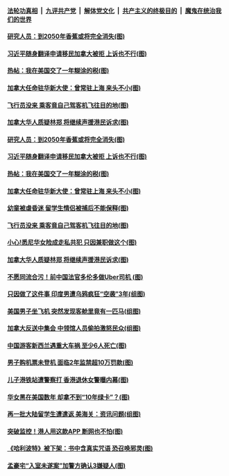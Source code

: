 ####  [法轮功真相](../../../../basic/blob/master/README.md?t=09060226) &nbsp;|&nbsp; [九评共产党](../../../../9ping.md/blob/master/README.md?t=09060226) &nbsp;|&nbsp; [解体党文化](../../../../jtdwh.md/blob/master/README.md?t=09060226)  &nbsp;|&nbsp; [共产主义的终极目的](../../../../gczydzjmd.md/blob/master/README.md?t=09060226) &nbsp;|&nbsp; [魔鬼在统治我们的世界](../../../../mgztzwmdsj.md/blob/master/README.md?t=09060226) 

#### [研究人员：到2050年香蕉或将完全消失(图)](../pages/p3/906339.md?t=09060226) 

#### [习近平随身翻译申请移民加拿大被拒 上诉也不行(图)](../pages/p3/906330.md?t=09060226) 

#### [热帖：我在美国交了一年糊涂的税(图)](../pages/p3/906308.md?t=09060226) 

#### [加拿大任命驻华新大使：曾常驻上海 来头不小(图)](../pages/p3/906328.md?t=09060226) 

#### [飞行员没来 乘客竟自己驾客机飞往目的地(图)](../pages/p3/906300.md?t=09060226) 

#### [加拿大华人质疑林郑 将继续声援港民诉求(图)](../pages/p3/906213.md?t=09060226) 

#### [研究人员：到2050年香蕉或将完全消失(图)](../pages/p3/906339.md?t=09060226) 

#### [习近平随身翻译申请移民加拿大被拒 上诉也不行(图)](../pages/p3/906330.md?t=09060226) 

#### [热帖：我在美国交了一年糊涂的税(图)](../pages/p3/906308.md?t=09060226) 

#### [加拿大任命驻华新大使：曾常驻上海 来头不小(图)](../pages/p3/906328.md?t=09060226) 

#### [幼童被虐昏迷 留学生情侣被捕后不能保释(图)](../pages/p3/906321.md?t=09060226) 

#### [飞行员没来 乘客竟自己驾客机飞往目的地(图)](../pages/p3/906300.md?t=09060226) 

#### [小心!悉尼华女险成走私共犯 只因兼职做这个(图)](../pages/p3/906224.md?t=09060226) 

#### [加拿大华人质疑林郑 将继续声援港民诉求(图)](../pages/p3/906213.md?t=09060226) 

#### [不愿同流合污！前中国法官多伦多做Uber司机 (图)](../pages/p3/906225.md?t=09060226) 

#### [只因做了这件事 印度男遭乌鸦疯狂“空袭”3年(组图)](../pages/p3/906210.md?t=09060226) 

#### [美国男子坐飞机 突然发现客舱里竟有一匹马(组图)](../pages/p3/906196.md?t=09060226) 

#### [加拿大反送中集会 中领馆人员偷拍激怒民众(组图)](../pages/p3/906180.md?t=09060226) 

#### [中国游客新西兰遇重大车祸 至少6人死亡(图)](../pages/p3/906175.md?t=09060226) 

#### [男子购机票未登机 面临2年监禁超10万罚款(图)](../pages/p3/906104.md?t=09060226) 

#### [儿子港铁站遭警察打 香港退休女警曝内幕(图)](../pages/p3/906060.md?t=09060226) 

#### [华女黑在美国数年 却拿不到“10年绿卡”？(图)](../pages/p3/906112.md?t=09060226) 

#### [再一批大陆留学生遭遣返 美海关：资讯问题(组图)](../pages/p3/906111.md?t=09060226) 

#### [突破监控！港人用这款APP 断网也不怕(图)](../pages/p3/906105.md?t=09060226) 

#### [《哈利波特》被下架：书中含真实咒语 恐召唤邪灵(图)](../pages/p3/906076.md?t=09060226) 

#### [孟豪宅“入室未遂案”加警方确认3嫌疑人(图)](../pages/p3/906073.md?t=09060226) 

